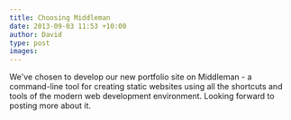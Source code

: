 ```yaml
---
title: Choosing Middleman
date: 2013-09-03 11:53 +10:00
author: David
type: post
images: 
---
```

We've chosen to develop our new portfolio site on Middleman - a command-line tool for creating static websites using all the shortcuts and tools of the modern web development environment. Looking forward to posting more about it.